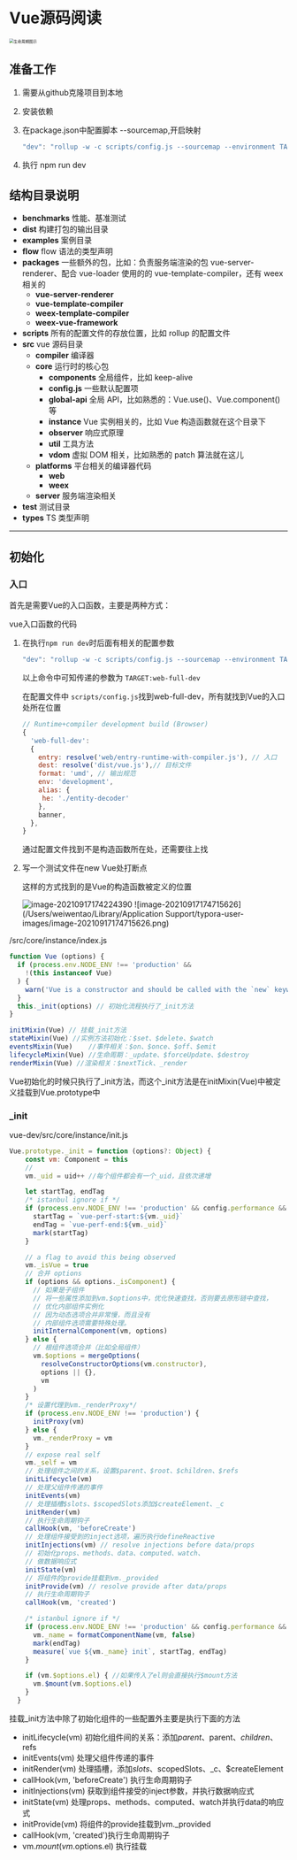 # Vue源码阅读

<img src="https://cn.vuejs.org/images/lifecycle.png" alt="生命周期图示" style="zoom: 50%;" />

## 准备工作

1. 需要从github克隆项目到本地

2. 安装依赖

3. 在package.json中配置脚本 --sourcemap,开启映射

   ```js
   "dev": "rollup -w -c scripts/config.js --sourcemap --environment TARGET:web-full-dev",
   ```

4. 执行 npm run dev 

## 结构目录说明

- **benchmarks**                  性能、基准测试
- **dist**                        构建打包的输出目录
- **examples**                    案例目录
- **flow**                        flow 语法的类型声明
- **packages**          一些额外的包，比如：负责服务端渲染的包 vue-server-renderer、配合 vue-loader 使用的的 vue-template-compiler，还有 weex 相关的
  - **vue-server-renderer**
  - **vue-template-compiler**
  - **weex-template-compiler**
  - **weex-vue-framework**
- **scripts**                     所有的配置文件的存放位置，比如 rollup 的配置文件
- **src**                         vue 源码目录
  - **compiler**                编译器
  - **core**                    运行时的核心包
    - **components**          全局组件，比如 keep-alive
    - **config.js**           一些默认配置项
    - **global-api**          全局 API，比如熟悉的：Vue.use()、Vue.component() 等
    - **instance**            Vue 实例相关的，比如 Vue 构造函数就在这个目录下
    - **observer**            响应式原理
    - **util**                工具方法
    - **vdom**                虚拟 DOM 相关，比如熟悉的 patch 算法就在这儿
  - **platforms**               平台相关的编译器代码
    - **web**
    - **weex**
  - **server**                  服务端渲染相关
- **test**                        测试目录
- **types**                       TS 类型声明



------



## 初始化

### 入口

首先是需要Vue的入口函数，主要是两种方式：

vue入口函数的代码

1. 在执行`npm run dev`时后面有相关的配置参数

   ```js
   "dev": "rollup -w -c scripts/config.js --sourcemap --environment TARGET:web-full-dev",
   ```

   以上命令中可知传递的参数为 `TARGET:web-full-dev`

   在配置文件中 `scripts/config.js`找到web-full-dev，所有就找到Vue的入口处所在位置

   ```js
   // Runtime+compiler development build (Browser) 
   { 
     'web-full-dev': 
     { 
       entry: resolve('web/entry-runtime-with-compiler.js'), // 入口 
       dest: resolve('dist/vue.js'),// 目标文件 
       format: 'umd', // 输出规范 
       env: 'development', 
       alias: { 
        he: './entity-decoder' 
       },
       banner, 
     },
   }
   ```

   通过配置文件找到不是构造函数所在处，还需要往上找

2. 写一个测试文件在new Vue处打断点

   这样的方式找到的是Vue的构造函数被定义的位置

   ![image-20210917174224390](..images/vue/image-20210917174715626.png) ![image-20210917174715626](/Users/weiwentao/Library/Application Support/typora-user-images/image-20210917174715626.png)

   

/src/core/instance/index.js

```js
function Vue (options) {
  if (process.env.NODE_ENV !== 'production' &&
    !(this instanceof Vue)
  ) {
    warn('Vue is a constructor and should be called with the `new` keyword')
  }
  this._init(options) // 初始化流程执行了_init方法
}

initMixin(Vue) // 挂载_init方法
stateMixin(Vue) //实例方法初始化：$set、$delete、$watch
eventsMixin(Vue)	//事件相关：$on、$once、$off、$emit
lifecycleMixin(Vue) //生命周期：_update、$forceUpdate、$destroy
renderMixin(Vue) //渲染相关：$nextTick、_render
```

Vue初始化的时候只执行了_init方法，而这个\_init方法是在initMixin(Vue)中被定义挂载到Vue.prototype中

### _init

vue-dev/src/core/instance/init.js

```js
Vue.prototype._init = function (options?: Object) {
    const vm: Component = this
    // 
    vm._uid = uid++ //每个组件都会有一个_uid，且依次递增

    let startTag, endTag
    /* istanbul ignore if */
    if (process.env.NODE_ENV !== 'production' && config.performance && mark) {
      startTag = `vue-perf-start:${vm._uid}`
      endTag = `vue-perf-end:${vm._uid}`
      mark(startTag)
    }

    // a flag to avoid this being observed
    vm._isVue = true
    // 合并 options
    if (options && options._isComponent) {
      // 如果是子组件
      // 将一些属性添加到vm.$options中，优化快速查找，否则要去原形链中查找，
      // 优化内部组件实例化
      // 因为动态选项合并非常慢，而且没有
      // 内部组件选项需要特殊处理。
      initInternalComponent(vm, options)
    } else {
      // 根组件选项合并（比如全局组件）
      vm.$options = mergeOptions(
        resolveConstructorOptions(vm.constructor),
        options || {},
        vm
      )
    }
    /* 设置代理到vm._renderProxy*/
    if (process.env.NODE_ENV !== 'production') {
      initProxy(vm)
    } else {
      vm._renderProxy = vm
    }
    // expose real self
    vm._self = vm
  	// 处理组件之间的关系，设置$parent、$root、$children、$refs
    initLifecycle(vm)
  	// 处理父组件传递的事件
    initEvents(vm)
  	// 处理插槽$slots、$scopedSlots添加$createElement、_c
    initRender(vm)
    // 执行生命周期钩子
    callHook(vm, 'beforeCreate')
    // 处理组件接受到的inject选项，遍历执行defineReactive
    initInjections(vm) // resolve injections before data/props
    // 初始化props、methods、data、computed、watch、
  	// 做数据响应式
    initState(vm)
    // 将组件的provide挂载到vm._provided
    initProvide(vm) // resolve provide after data/props
  	// 执行生命周期钩子
    callHook(vm, 'created')

    /* istanbul ignore if */
    if (process.env.NODE_ENV !== 'production' && config.performance && mark) {
      vm._name = formatComponentName(vm, false)
      mark(endTag)
      measure(`vue ${vm._name} init`, startTag, endTag)
    }

    if (vm.$options.el) { //如果传入了el则会直接执行$mount方法
      vm.$mount(vm.$options.el)
    }
  }
```



挂载_init方法中除了初始化组件的一些配置外主要是执行下面的方法

- initLifecycle(vm) 初始化组件间的关系：添加$parent、$parent、$children、$refs
- initEvents(vm) 处理父组件传递的事件
- initRender(vm) 处理插槽，添加$slots、$scopedSlots、_c、$createElement
- callHook(vm, 'beforeCreate') 执行生命周期钩子
- initInjections(vm) 获取到组件接受的inject参数，并执行数据响应式
- initState(vm) 处理props、methods、computed、watch并执行data的响应式
- initProvide(vm) 将组件的provide挂载到vm._provided
-  callHook(vm, 'created')执行生命周期钩子
-   vm.$mount(vm.$options.el) 执行挂载

